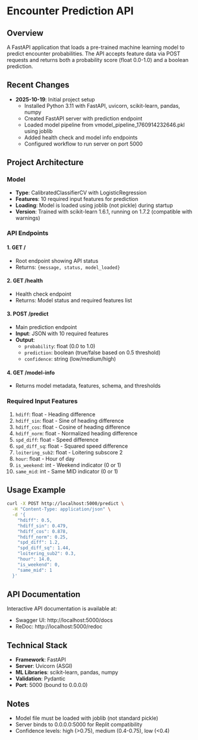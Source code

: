 # Encounter Prediction API

## Overview
A FastAPI application that loads a pre-trained machine learning model to predict encounter probabilities. The API accepts feature data via POST requests and returns both a probability score (float 0.0-1.0) and a boolean prediction.

## Recent Changes
- **2025-10-19**: Initial project setup
  - Installed Python 3.11 with FastAPI, uvicorn, scikit-learn, pandas, numpy
  - Created FastAPI server with prediction endpoint
  - Loaded model pipeline from vmodel_pipeline_1760914232646.pkl using joblib
  - Added health check and model info endpoints
  - Configured workflow to run server on port 5000

## Project Architecture

### Model
- **Type**: CalibratedClassifierCV with LogisticRegression
- **Features**: 10 required input features for prediction
- **Loading**: Model is loaded using joblib (not pickle) during startup
- **Version**: Trained with scikit-learn 1.6.1, running on 1.7.2 (compatible with warnings)

### API Endpoints

#### 1. GET /
- Root endpoint showing API status
- Returns: `{message, status, model_loaded}`

#### 2. GET /health
- Health check endpoint
- Returns: Model status and required features list

#### 3. POST /predict
- Main prediction endpoint
- **Input**: JSON with 10 required features
- **Output**: 
  - `probability`: float (0.0 to 1.0)
  - `prediction`: boolean (true/false based on 0.5 threshold)
  - `confidence`: string (low/medium/high)

#### 4. GET /model-info
- Returns model metadata, features, schema, and thresholds

### Required Input Features
1. `hdiff`: float - Heading difference
2. `hdiff_sin`: float - Sine of heading difference
3. `hdiff_cos`: float - Cosine of heading difference
4. `hdiff_norm`: float - Normalized heading difference
5. `spd_diff`: float - Speed difference
6. `spd_diff_sq`: float - Squared speed difference
7. `loitering_sub2`: float - Loitering subscore 2
8. `hour`: float - Hour of day
9. `is_weekend`: int - Weekend indicator (0 or 1)
10. `same_mid`: int - Same MID indicator (0 or 1)

## Usage Example

```bash
curl -X POST http://localhost:5000/predict \
  -H "Content-Type: application/json" \
  -d '{
    "hdiff": 0.5,
    "hdiff_sin": 0.479,
    "hdiff_cos": 0.878,
    "hdiff_norm": 0.25,
    "spd_diff": 1.2,
    "spd_diff_sq": 1.44,
    "loitering_sub2": 0.3,
    "hour": 14.0,
    "is_weekend": 0,
    "same_mid": 1
  }'
```

## API Documentation
Interactive API documentation is available at:
- Swagger UI: http://localhost:5000/docs
- ReDoc: http://localhost:5000/redoc

## Technical Stack
- **Framework**: FastAPI
- **Server**: Uvicorn (ASGI)
- **ML Libraries**: scikit-learn, pandas, numpy
- **Validation**: Pydantic
- **Port**: 5000 (bound to 0.0.0.0)

## Notes
- Model file must be loaded with joblib (not standard pickle)
- Server binds to 0.0.0.0:5000 for Replit compatibility
- Confidence levels: high (>0.75), medium (0.4-0.75), low (<0.4)
